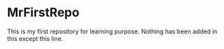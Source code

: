 # MrFirstRepo
This is my first repository for learning purpose. 
Nothing has been added in this except this line. 
